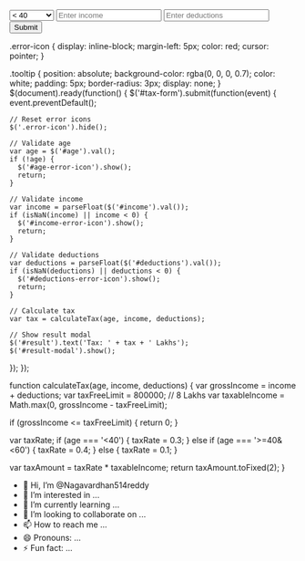 <form id="tax-form">
  <select id="age">
    <option value="<40">&lt; 40</option>
    <option value=">=40&<60">&ge; 40 &lt; 60</option>
    <option value=">=60">&ge; 60</option>
  </select>
  <input type="number" id="income" placeholder="Enter income">
  <input type="number" id="deductions" placeholder="Enter deductions">
  <button type="submit">Submit</button>
</form>

<div id="error-icons">
  <div class="error-icon" id="age-error-icon" style="display: none;">!</div>
  <div class="error-icon" id="income-error-icon" style="display: none;">!</div>
  <div class="error-icon" id="deductions-error-icon" style="display: none;">!</div>
</div>

<div id="result-modal" style="display: none;">
  <div id="result"></div>
</div>
.error-icon {
  display: inline-block;
  margin-left: 5px;
  color: red;
  cursor: pointer;
}

.tooltip {
  position: absolute;
  background-color: rgba(0, 0, 0, 0.7);
  color: white;
  padding: 5px;
  border-radius: 3px;
  display: none;
}
$(document).ready(function() {
  $('#tax-form').submit(function(event) {
    event.preventDefault();
    
    // Reset error icons
    $('.error-icon').hide();
    
    // Validate age
    var age = $('#age').val();
    if (!age) {
      $('#age-error-icon').show();
      return;
    }

    // Validate income
    var income = parseFloat($('#income').val());
    if (isNaN(income) || income < 0) {
      $('#income-error-icon').show();
      return;
    }

    // Validate deductions
    var deductions = parseFloat($('#deductions').val());
    if (isNaN(deductions) || deductions < 0) {
      $('#deductions-error-icon').show();
      return;
    }

    // Calculate tax
    var tax = calculateTax(age, income, deductions);

    // Show result modal
    $('#result').text('Tax: ' + tax + ' Lakhs');
    $('#result-modal').show();
  });
});

function calculateTax(age, income, deductions) {
  var grossIncome = income + deductions;
  var taxFreeLimit = 800000; // 8 Lakhs
  var taxableIncome = Math.max(0, grossIncome - taxFreeLimit);

  if (grossIncome <= taxFreeLimit) {
    return 0;
  }

  var taxRate;
  if (age === '<40') {
    taxRate = 0.3;
  } else if (age === '>=40&<60') {
    taxRate = 0.4;
  } else {
    taxRate = 0.1;
  }

  var taxAmount = taxRate * taxableIncome;
  return taxAmount.toFixed(2);
}
- 👋 Hi, I’m @Nagavardhan514reddy
- 👀 I’m interested in ...
- 🌱 I’m currently learning ...
- 💞️ I’m looking to collaborate on ...
- 📫 How to reach me ...
- 😄 Pronouns: ...
- ⚡ Fun fact: ...

<!---
Nagavardhan514reddy/Nagavardhan514reddy is a ✨ special ✨ repository because its `README.md` (this file) appears on your GitHub profile.
You can click the Preview link to take a look at your changes.
--->
